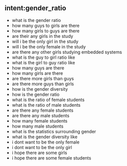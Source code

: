 ## intent:gender_ratio
- what is the gender ratio
- how many guys to girls are there
- how many girls to guys are there
- are their any girls in the study
- will i be the only girl in the study
- will i be the only female in the study
- are there any other girls studying embedded systems
- what is the guy to girl ratio like
- what is the girl to guy ratio like
- how many guys are there
- how many girls are there
- are there more girls than guys
- are there more guys than girls
- how is the gender diversity
- how is the gender ratio
- what is the ratio of female students
- what is the ratio of male students
- are there any female students
- are there any male students
- how many female students
- how many male students
- what is the statistics surrounding gender
- what is the gender diversity like
- i dont want to be the only female
- i dont want to be the only girl
- i hope there are some girls
- i hope there are some female students